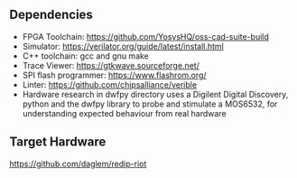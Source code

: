 ## Dependencies
- FPGA Toolchain: https://github.com/YosysHQ/oss-cad-suite-build
- Simulator: https://verilator.org/guide/latest/install.html
- C++ toolchain: gcc and gnu make
- Trace Viewer: https://gtkwave.sourceforge.net/
- SPI flash programmer: https://www.flashrom.org/
- Linter: https://github.com/chipsalliance/verible
- Hardware research in dwfpy directory uses a Digilent Digital Discovery, python and the dwfpy library to probe and stimulate a MOS6532, for understanding expected behaviour from real hardware

## Target Hardware
https://github.com/daglem/redip-riot
